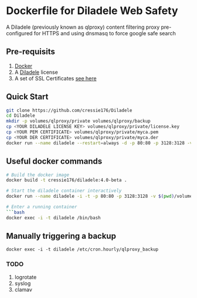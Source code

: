 # Dockerfile for Diladele Web Safety

A Diladele (previously known as qlproxy) content filtering proxy pre-configured for HTTPS and using dnsmasq to force google safe search

## Pre-requisits
1. [Docker](http://docker.io)
2. A [Diladele](http://diladele.com) license
3. A set of SSL Certificates [see here](http://docs.diladele.com/administrator_guide_4_0/system_configuration/https_filtering/generate_certificates.html)

## Quick Start
```bash
git clone https://github.com/cressie176/Diladele
cd Diladele
mkdir -p volumes/qlproxy/private volumes/qlproxy/backup
cp <YOUR DILADELE LICENSE KEY> volumes/qlproxy/private/license.key
cp <YOUR PEM CERTIFICATE> volumes/qlproxy/private/myca.pem
cp <YOUR DER CERTIFICATE> volumes/qlproxy/private/myca.der
docker run --name diladele --restart=always -d -p 80:80 -p 3128:3128 -v $(pwd)/volumes/qlproxy:/mnt/qlproxy -e TIME_ZONE='Europe/London' cressie176/diladele:4.0-beta
```

## Useful docker commands

```bash
# Build the docker image
docker build -t cressie176/diladele:4.0-beta .
```

```bash
# Start the diladele container interactively
docker run --name diladele -i -t -p 80:80 -p 3128:3128 -v $(pwd)/volumes/qlproxy:/mnt/qlproxy  -e TIME_ZONE='Europe/London' cressie176/diladele:4.0-beta

# Enter a running container
```bash
docker exec -i -t diladele /bin/bash
```

## Manually triggering a backup
```base
docker exec -i -t diladele /etc/cron.hourly/qlproxy_backup
```

### TODO
1. logrotate
2. syslog
3. clamav
